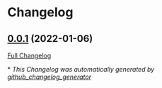 # Changelog

## [0.0.1](https://github.com/T-Systems-MMS/terraform-helm-helm/tree/0.0.1) (2022-01-06)

[Full Changelog](https://github.com/T-Systems-MMS/terraform-helm-helm/compare/e5d3e92ce2ef9e0b575e48f9926e6ad14ce3c845...0.0.1)



\* *This Changelog was automatically generated by [github_changelog_generator](https://github.com/github-changelog-generator/github-changelog-generator)*
